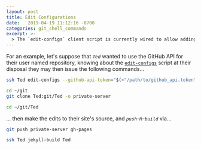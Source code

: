 ```yaml
---
layout: post
title: Edit Configurations
date:   2019-04-19 11:12:16 -0700
categories: git_shell_commands
excerpt: >-
  > The `edit-configs` client script is currently wired to allow adding GitHub API token configurations to `${HOME}/.config/jekyll-build` directory
---
```



For an example, let's suppose that _`Ted`_ wanted to use the GitHub API for their user named repository, knowing about the [`edit-configs`][source_master__edit-configs] script at their disposal they may then issue the following commands...


```bash
ssh Ted edit-configs --github-api-token="$(<"/path/to/github_api.token")"

cd ~/git
git clone Ted:git/Ted -o private-server

cd ~/git/Ted
```

... then make the edits to their site's source, and _`push`-n-`build`_ via...


```bash
git push private-server gh-pages

ssh Ted jekyll-build Ted
```


[source_master__edit-configs]: https://github.com/S0AndS0/Jekyll_Admin/blob/master/git_shell_commands/edit-configs
